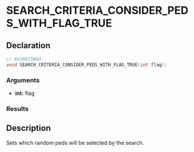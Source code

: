 # SEARCH_CRITERIA_CONSIDER_PEDS_WITH_FLAG_TRUE

## Declaration
```cpp
// 0x20EC5B84
void SEARCH_CRITERIA_CONSIDER_PEDS_WITH_FLAG_TRUE(int flag);
```

### Arguments
- **int:** flag

### Results

## Description
Sets which random peds will be selected by the search.